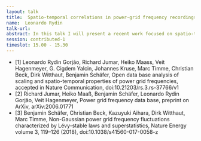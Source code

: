 ```yaml
---
layout: talk
title:  Spatio-temporal correlations in power-grid frequency recordings
name:  Leonardo Rydin 
talk-url: 
abstract: In this talk I will present a recent work focused on spatio-temporal correlations in power-grid frequency recordings (see Rydin Gorjão et al. [1]). In it, we have analysed an open database of measurements of electric power-grid frequencies across 17 locations in 12 synchronous areas on three continents (see Jumar et al. [2]). We show that the scaling law of fluctuations in power grids proposed in Schäfer et al. [3] is verified, with a small caveat particular to each power-grid control system and constraints. We study the dephasing of incremental correlations of power-grid frequency recordings, the puzzling decay of leptokurtic distribution of increments of power-grid frequency, and have a  first look at long-distance synchronisation across the Continental European grid. In this talk I will bring forth the proposal to examine power-grid frequency recordings in the ambit of stochastic process, to make use of the more common stochastic analysis and estimators available, the parallel to other dynamical systems, and open question in this ambit.
session: contributed-1
timeslot: 15.00 - 15.30
---
```


- [1] Leonardo Rydin Gorjão, Richard Jumar, Heiko Maass, Veit Hagenmeyer, G. Cigdem Yalcin, Johannes Kruse, Marc Timme, Christian Beck, Dirk Witthaut, Benjamin Schäfer, Open data base analysis of scaling and spatio-temporal properties of power grid frequencies, accepted in Nature Communication, doi:10.21203/rs.3.rs-37766/v1
- [2] Richard Jumar, Heiko Maaß, Benjamin Schäfer, Leonardo Rydin Gorjão, Veit Hagenmeyer, Power grid frequency data base, preprint on ArXiv, arXiv:2006.01771
- [3] Benjamin Schäfer, Christian Beck, Kazuyuki Aihara, Dirk Witthaut, Marc Timme, Non-Gaussian power grid frequency fluctuations characterized by Lévy-stable laws and superstatistics, Nature Energy volume 3, 119–126 (2018), doi:10.1038/s41560-017-0058-z